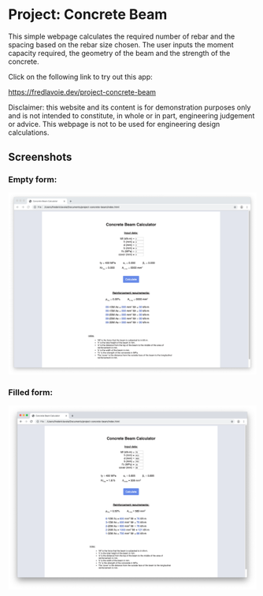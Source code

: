 # Project: Concrete Beam
This simple webpage calculates the required number of rebar and the spacing based on the
rebar size chosen. The user inputs the moment capacity required, the geometry of the beam
and the strength of the concrete.

Click on the following link to try out this app:

https://fredlavoie.dev/project-concrete-beam

Disclaimer: this website and its content is for demonstration purposes only and is not
intended to constitute, in whole or in part, engineering judgement or advice. This webpage
is not to be used for engineering design calculations.

## Screenshots

### Empty form:
<img src="./docs/emptyForm.png" width="800">

### Filled form:
<img src="./docs/filledForm.png" width="800">
